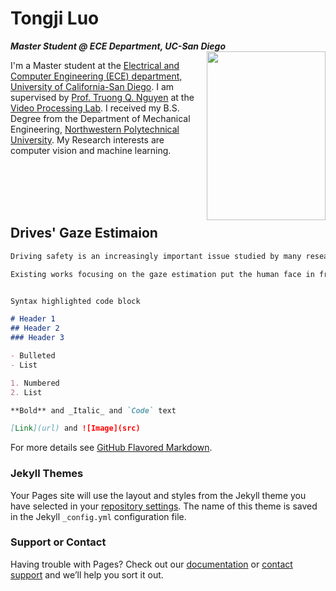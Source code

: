 # Tongji Luo

***Master Student @ ECE Department, UC-San Diego***
<img align="right" src="https://i.loli.net/2020/03/03/Ig5WK9yiZ8nG7aB.jpg" height="270" width="190" />

I'm a Master student at the [Electrical and Computer Engineering (ECE) department, University of California-San Diego](http://www.ece.ucsd.edu). I am supervised by [Prof. Truong Q. Nguyen](http://jacobsschool.ucsd.edu/faculty/faculty_bios/index.sfe?fmp_recid=48) at the [Video Processing Lab](http://videoprocessing.ucsd.edu). I received my B.S. Degree from the Department of Mechanical Engineering, [Northwestern Polytechnical University](https://www.nwpu.edu.cn/). My Research interests are computer vision and machine learning.

 <br/>
 <br/>
 <br/>
 <br/>

## Drives' Gaze Estimaion

```markdown
Driving safety is an increasingly important issue studied by many researchers. According to the Critical Reasons for Crashes Survey by the National Highway Traffic Safety Administration (NHTSA), almost 94% of crashes are due to Driver-Related Critical Reasons, such as errors related to recognition, decision and performance, distraction, fatigue, etc.

Existing works focusing on the gaze estimation put the human face in front of the screen and develop the deep learning algorithm for gaze vector estimation accordingly. The main drawback of these existing works is that collected datasets capture only the participants at the center of the image which is not as in the real driving scenario. Our dataset would stimulate the real driving conditions and fix the camera at the same location as the rear-view mirror. Therefore, the human face will only take a small portion of the whole image. This project would give a processing frame of the gaze estimation in the real situation. 


Syntax highlighted code block

# Header 1
## Header 2
### Header 3

- Bulleted
- List

1. Numbered
2. List

**Bold** and _Italic_ and `Code` text

[Link](url) and ![Image](src)
```

For more details see [GitHub Flavored Markdown](https://guides.github.com/features/mastering-markdown/).

### Jekyll Themes

Your Pages site will use the layout and styles from the Jekyll theme you have selected in your [repository settings](https://github.com/TongJiL/research.github.com/settings). The name of this theme is saved in the Jekyll `_config.yml` configuration file.

### Support or Contact

Having trouble with Pages? Check out our [documentation](https://help.github.com/categories/github-pages-basics/) or [contact support](https://github.com/contact) and we’ll help you sort it out.
